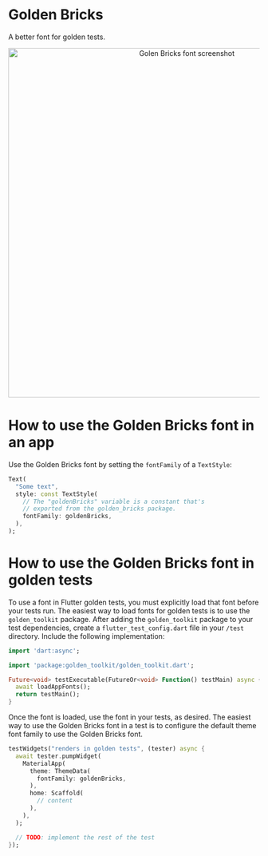 # Golden Bricks

A better font for golden tests.

<p align="center">
  <img width="700" alt="Golen Bricks font screenshot" src="https://user-images.githubusercontent.com/7259036/189520359-f702481b-2eef-4340-bbfa-df16e66e6ab6.png">
</p>

# How to use the Golden Bricks font in an app
Use the Golden Bricks font by setting the `fontFamily` of a `TextStyle`:
```dart
Text(
  "Some text",
  style: const TextStyle(
    // The "goldenBricks" variable is a constant that's 
    // exported from the golden_bricks package.
    fontFamily: goldenBricks,
  ),
);
```

# How to use the Golden Bricks font in golden tests
To use a font in Flutter golden tests, you must explicitly load that font before your tests run.
The easiest way to load fonts for golden tests is to use the `golden_toolkit` package. After
adding the `golden_toolkit` package to your test dependencies, create a `flutter_test_config.dart`
file in your `/test` directory. Include the following implementation:

```dart
import 'dart:async';

import 'package:golden_toolkit/golden_toolkit.dart';

Future<void> testExecutable(FutureOr<void> Function() testMain) async {
  await loadAppFonts();
  return testMain();
}
```

Once the font is loaded, use the font in your tests, as desired. The easiest way to use the
Golden Bricks font in a test is to configure the default theme font family to use the Golden Bricks
font.

```dart
testWidgets("renders in golden tests", (tester) async {
  await tester.pumpWidget(
    MaterialApp(  
      theme: ThemeData(
        fontFamily: goldenBricks,
      ),
      home: Scaffold(
        // content
      ),
    ),
  );

  // TODO: implement the rest of the test
});
```
